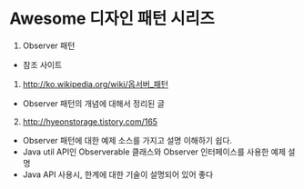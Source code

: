 # Awesome 디자인 패턴 시리즈
 1. Observer 패턴
 
* 참조 사이트
 1. http://ko.wikipedia.org/wiki/옵서버_패턴
  * Observer 패턴의 개념에 대해서 정리된 글
 2. http://hyeonstorage.tistory.com/165
  * Observer 패턴에 대한 예제 소스를 가지고 설명 이해하기 쉽다.
  * Java util API인 Observerable 클래스와 Observer 인터페이스를 사용한 예제 설명
  * Java API 사용시, 한계에 대한 기술이 설명되어 있어 좋다
